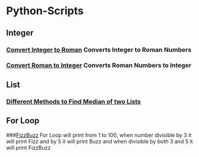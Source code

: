 # Python-Scripts

## Integer
### [Convert Integer to Roman](https://github.com/SandKrish/Python-Scripts/blob/main/Integer2Roman.ipynb) Converts Integer to Roman Numbers
### [Convert Roman to Integer](https://github.com/SandKrish/Python-Scripts/blob/main/Roman2Integer.ipynb) Converts Roman Numbers to Integer

## List
### [Different Methods to Find Median of two Lists](https://github.com/SandKrish/Python-Scripts/blob/main/Different_method_to_Find_median_of_two_lists.ipynb)

## For Loop
###[FizzBuzz](https://github.com/SandKrish/Python-Scripts/blob/main/FizzBuzz.ipynb) For Loop will print from 1 to 100, when number divisible by 3 it will print Fizz and by 5 it will print Buzz and when divisible by both 3 and 5 it will print FizzBuzz

